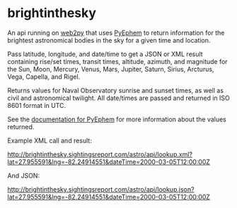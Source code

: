 brightinthesky
==============

An api running on [web2py](http://web2py.com/) that uses [PyEphem](http://rhodesmill.org/pyephem/index.html) to return information for the brightest astronomical bodies in the sky for a given time and location.

Pass latitude, longitude, and date/time to get a JSON or XML result containing rise/set times, transit times, altitude, azimuth, and magnitude for the Sun, Moon, Mercury, Venus, Mars, Jupiter, Saturn, Sirius, Arcturus, Vega, Capella, and Rigel.

Returns values for Naval Observatory sunrise and sunset times, as well as civil and astronomical twilight.  All date/times are passed and returned in ISO 8601 format in UTC.

See the [documentation for PyEphem](http://rhodesmill.org/pyephem/index.html) for more information about the values returned.

Example XML call and result:

http://brightinthesky.sightingsreport.com/astro/api/lookup.xml?lat=27.955591&lng=-82.24914551&dateTime=2000-03-05T12:00:00Z

And JSON:

http://brightinthesky.sightingsreport.com/astro/api/lookup.json?lat=27.955591&lng=-82.24914551&dateTime=2000-03-05T12:00:00Z
